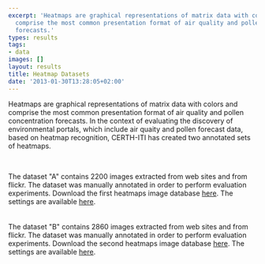 ```yaml
---
excerpt: 'Heatmaps are graphical representations of matrix data with colors and
  comprise the most common presentation format of air quality and pollen concentration
  forecasts.'
types: results
tags:
- data
images: []
layout: results
title: Heatmap Datasets
date: '2013-01-30T13:28:05+02:00'
---
```

<p>Heatmaps are graphical representations of matrix data with colors and comprise the most common presentation format of air quality and pollen concentration forecasts. In the context of evaluating the discovery of environmental portals, which include air quaity and pollen forecast data, based on heatmap recognition, CERTH-ITI has created two annotated sets of heatmaps.</p><!--break--><p>&nbsp;</p><p>The dataset &quot;A&quot; contains 2200 images extracted from web sites and from flickr. The dataset was manually annotated in order to perform evaluation experiments. Download the first heatmaps image database <a href="http://mklab.iti.gr/files/Heatmap_A_set_2200_images.zip">here</a>. The settings are available <a href="http://mklab.iti.gr/files/Heatmap_A_set_2200_images.xlsx">here</a>.<br />
<br />
<br />
The dataset &quot;B&quot; contains 2860 images extracted from web sites and from flickr. The dataset was manually annotated in order to perform evaluation experiments. Download the second heatmaps image database <a href="http://mklab.iti.gr/files/Heatmap_B_set_2860_images.zip ">here</a>. The settings are available <a href="http://mklab.iti.gr/files/Heatmap_B_set_2860_images.xlsx">here</a>.</p>

